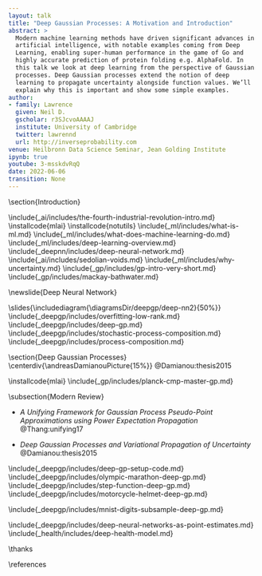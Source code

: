 ```yaml
---
layout: talk
title: "Deep Gaussian Processes: A Motivation and Introduction"
abstract: >
  Modern machine learning methods have driven significant advances in
  artificial intelligence, with notable examples coming from Deep
  Learning, enabling super-human performance in the game of Go and
  highly accurate prediction of protein folding e.g. AlphaFold. In
  this talk we look at deep learning from the perspective of Gaussian
  processes. Deep Gaussian processes extend the notion of deep
  learning to propagate uncertainty alongside function values. We’ll
  explain why this is important and show some simple examples.
author:
- family: Lawrence
  given: Neil D.
  gscholar: r3SJcvoAAAAJ
  institute: University of Cambridge
  twitter: lawrennd
  url: http://inverseprobability.com
venue: Heilbronn Data Science Seminar, Jean Golding Institute
ipynb: true
youtube: 3-msskdvRqQ
date: 2022-06-06
transition: None
---
```



<!--https://twitter.com/demishassabis/status/1453794436056502274?s=20 -->


\section{Introduction}

\include{_ai/includes/the-fourth-industrial-revolution-intro.md}
\installcode{mlai}
\installcode{notutils}
\include{_ml/includes/what-is-ml.md}
\include{_ml/includes/what-does-machine-learning-do.md}
\include{_ml/includes/deep-learning-overview.md}
\include{_deepnn/includes/deep-neural-network.md}
\include{_ai/includes/sedolian-voids.md}
\include{_ml/includes/why-uncertainty.md}
\include{_gp/includes/gp-intro-very-short.md}
\include{_gp/includes/mackay-bathwater.md}

\newslide{Deep Neural Network}

\slides{\includediagram{\diagramsDir/deepgp/deep-nn2}{50%}}
\include{_deepgp/includes/overfitting-low-rank.md}
\include{_deepgp/includes/deep-gp.md}
\include{_deepgp/includes/stochastic-process-composition.md}
\include{_deepgp/includes/process-composition.md}

\section{Deep Gaussian Processes}
\centerdiv{\andreasDamianouPicture{15%}}
  @Damianou:thesis2015

\installcode{mlai}
\include{_gp/includes/planck-cmp-master-gp.md}

\subsection{Modern Review}

* *A Unifying Framework for Gaussian Process Pseudo-Point Approximations using Power Expectation Propagation*
  @Thang:unifying17

* *Deep Gaussian Processes and Variational Propagation of Uncertainty*
  @Damianou:thesis2015

\include{_deepgp/includes/deep-gp-setup-code.md}
\include{_deepgp/includes/olympic-marathon-deep-gp.md}
\include{_deepgp/includes/step-function-deep-gp.md}
\include{_deepgp/includes/motorcycle-helmet-deep-gp.md}

\include{_deepgp/includes/mnist-digits-subsample-deep-gp.md}

\include{_deepgp/includes/deep-neural-networks-as-point-estimates.md}
\include{_health/includes/deep-health-model.md}

\thanks

\references


